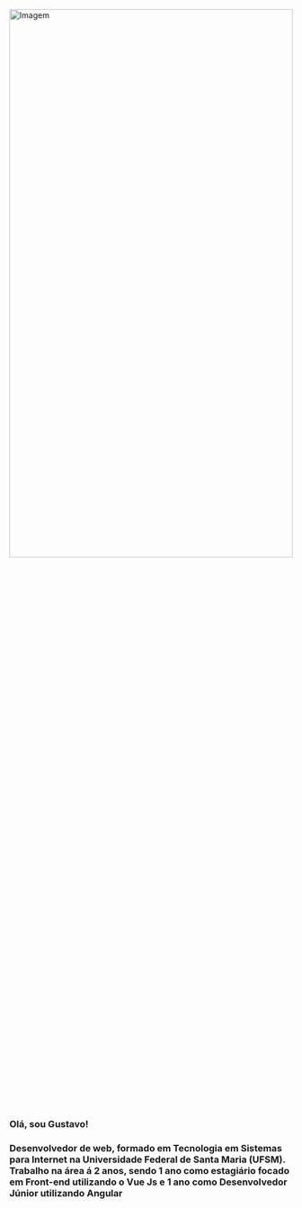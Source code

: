 <img height="50%" width="100%" src="https://c4.wallpaperflare.com/wallpaper/811/204/975/minimalism-code-wallpaper-preview.jpg" alt="Imagem" />

<h3>Olá, sou Gustavo!</h3>
<h3>Desenvolvedor de web, formado em Tecnologia em Sistemas para Internet na Universidade Federal de Santa Maria (UFSM). Trabalho na área á 2 anos, sendo 1 ano como estagiário focado em Front-end utilizando o Vue Js e 1 ano como Desenvolvedor Júnior utilizando Angular</h3>


